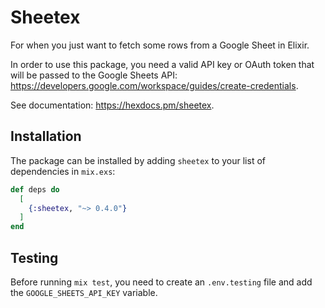 # Sheetex

For when you just want to fetch some rows from a Google Sheet in Elixir.

In order to use this package, you need a valid API key or OAuth token that will be passed to the Google Sheets API: <https://developers.google.com/workspace/guides/create-credentials>.

See documentation: <https://hexdocs.pm/sheetex>.

## Installation

The package can be installed by adding `sheetex` to your list of dependencies in `mix.exs`:

```elixir
def deps do
  [
    {:sheetex, "~> 0.4.0"}
  ]
end
```

## Testing

Before running `mix test`, you need to create an `.env.testing` file and add the `GOOGLE_SHEETS_API_KEY` variable.
